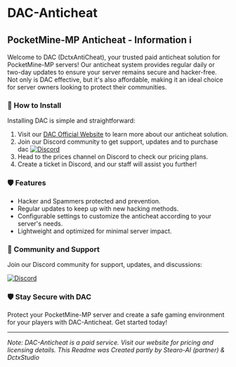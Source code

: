 # DAC-Anticheat

## PocketMine-MP Anticheat - Information ℹ️

Welcome to DAC (DctxAntiCheat), your trusted paid anticheat solution for PocketMine-MP servers! Our anticheat system provides regular daily or two-day updates to ensure your server remains secure and hacker-free. Not only is DAC effective, but it's also affordable, making it an ideal choice for server owners looking to protect their communities.

### 🚀 How to Install

Installing DAC is simple and straightforward:

1. Visit our [DAC Official Website](https://dacmc.netlify.app/) to learn more about our anticheat solution.
2. Join our Discord community to get support, updates and to purchase dac [![Discord](https://img.shields.io/badge/Join-Discord-7289DA?logo=discord&style=for-the-badge)](https://discord.com/invite/g4yrcbVert)
3. Head to the prices channel on Discord to check our pricing plans.
4. Create a ticket in Discord, and our staff will assist you further!

### 🛡️ Features

- Hacker and Spammers protected and prevention.
- Regular updates to keep up with new hacking methods.
- Configurable settings to customize the anticheat according to your server's needs.
- Lightweight and optimized for minimal server impact.

### 💬 Community and Support

Join our Discord community for support, updates, and discussions:

[![Discord](https://img.shields.io/badge/Join-Discord-7289DA?logo=discord&style=for-the-badge)](https://discord.com/invite/g4yrcbVert)

### 🛡️ Stay Secure with DAC

Protect your PocketMine-MP server and create a safe gaming environment for your players with DAC-Anticheat. Get started today!

---

*Note: DAC-Anticheat is a paid service. Visit our website for pricing and licensing details.*
*This Readme was Created partly by Stearo-AI (partner) & DctxStudio*
